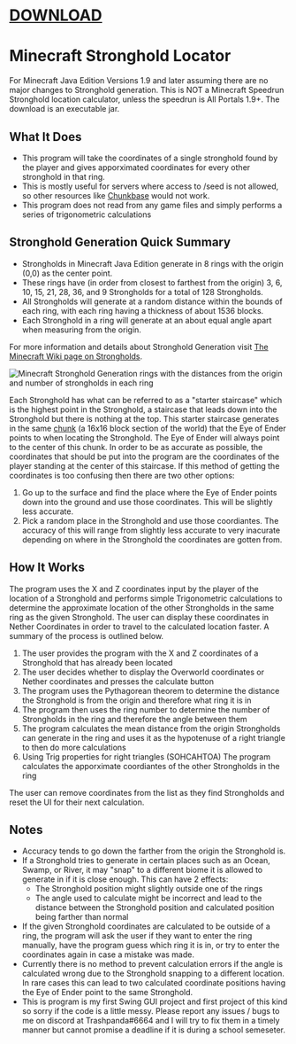 # [DOWNLOAD](https://drive.google.com/file/d/1lo_HM4BqYZF-Dpc9y4U26WeaqXZMI5Wa/view?usp=sharing)

# Minecraft Stronghold Locator
For Minecraft Java Edition Versions 1.9 and later assuming there are no major changes to Stronghold generation.
This is NOT a Minecraft Speedrun Stronghold location calculator, unless the speedrun is All Portals 1.9+.
The download is an executable jar.

## What It Does
- This program will take the coordinates of a single stronghold found by the player and gives apporximated coordinates for every other stronghold in that ring. 
- This is mostly useful for servers where access to /seed is not allowed, so other resources like [Chunkbase](https://www.chunkbase.com/apps/stronghold-finder) would not work.
- This program does not read from any game files and simply performs a series of trigonometric calculations

## Stronghold Generation Quick Summary
- Strongholds in Minecraft Java Edition generate in 8 rings with the origin (0,0) as the center point.
- These rings have (in order from closest to farthest from the origin) 3, 6, 10, 15, 21, 28, 36, and 9 Strongholds for a total of 128 Strongholds.
- All Strongholds will generate at a random distance within the bounds of each ring, with each ring having a thickness of about 1536 blocks.
- Each Stronghold in a ring will generate at an about equal angle apart when measuring from the origin.

For more information and details about Stronghold Generation visit [The Minecraft Wiki page on Strongholds](https://minecraft.fandom.com/wiki/Stronghold).

![Minecraft Stronghold Generation rings with the distances from the origin and number of strongholds in each ring](https://static.wikia.nocookie.net/minecraft_gamepedia/images/9/9d/Strongholds_1.9.png/revision/latest/scale-to-width-down/400?cb=20210212055544)

Each Stronghold has what can be referred to as a "starter staircase" which is the highest point in the Stronghold, a staircase that leads down into the Stronghold but there is nothing at the top. This starter staircase generates in the same [chunk](https://minecraft.fandom.com/wiki/Chunk) (a 16x16 block section of the world) that the Eye of Ender points to when locating the Stronghold. The Eye of Ender will always point to the center of this chunk. In order to be as accurate as possible, the coordinates that should be put into the program are the coordinates of the player standing at the center of this staircase. If this method of getting the coordinates is too confusing then there are two other options:

1. Go up to the surface and find the place where the Eye of Ender points down into the ground and use those coordinates. This will be slightly less accurate.
2. Pick a random place in the Stronghold and use those coordiantes. The accuracy of this will range from slightly less accurate to very inacurate depending on where in the Stronghold the coordinates are gotten from.

## How It Works
The program uses the X and Z coordinates input by the player of the location of a Stronghold and performs simple Trigonometric calculations to determine the approximate location of the other Strongholds in the same ring as the given Stronghold. The user can display these coordinates in Nether Coordinates in order to travel to the calculated location faster. A summary of the process is outlined below.

1. The user provides the program with the X and Z coordinates of a Stronghold that has already been located
2. The user decides whether to display the Overworld coordinates or Nether coordinates and presses the calculate button
3. The program uses the Pythagorean theorem to determine the distance the Stronghold is from the origin and therefore what ring it is in
4. The program then uses the ring number to determine the number of Strongholds in the ring and therefore the angle between them
5. The program calculates the mean distance from the origin Strongholds can generate in the ring and uses it as the hypotenuse of a right triangle to then do more calculations
6. Using Trig properties for right triangles (SOHCAHTOA) The program calculates the apporximate coordiantes of the other Strongholds in the ring

The user can remove coordinates from the list as they find Strongholds and reset the UI for their next calculation.

## Notes
- Accuracy tends to go down the farther from the origin the Stronghold is.
- If a Stronghold tries to generate in certain places such as an Ocean, Swamp, or River, it may "snap" to a different biome it is allowed to generate in if it is close enough. This can have 2 effects:
  - The Stronghold position might slightly outside one of the rings
  - The angle used to calculate might be incorrect and lead to the distance between the Stronghold position and calculated position being farther than normal
- If the given Stronghold coordinates are calculated to be outside of a ring, the program will ask the user if they want to enter the ring manually, have the program guess which ring it is in, or try to enter the coordinates again in case a mistake was made.
- Currently there is no method to prevent calculation errors if the angle is calculated wrong due to the Stronghold snapping to a different location. In rare cases this can lead to two calculated coordinate positions having the Eye of Ender point to the same Stronghold.
- This is program is my first Swing GUI project and first project of this kind so sorry if the code is a little messy.
Please report any issues / bugs to me on discord at Trashpanda#6664 and I will try to fix them in a timely manner but cannot promise a deadline if it is during a school semeseter.
